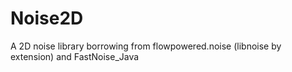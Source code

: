 # Noise2D
A 2D noise library borrowing from flowpowered.noise (libnoise by extension) and FastNoise_Java
